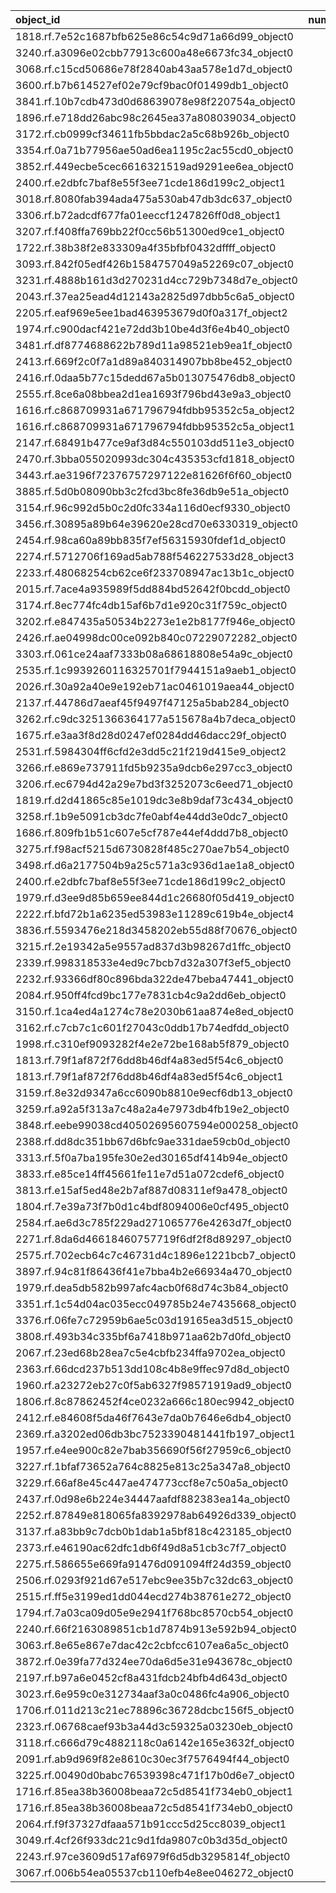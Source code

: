 | object_id                                        |   num_queries |   top1_rate |   top5_rate |   mean_rank |   median_rank |
|:-------------------------------------------------|--------------:|------------:|------------:|------------:|--------------:|
| 1818.rf.7e52c1687bfb625e86c54c9d71a66d99_object0 |             1 |           1 |           1 |      1      |           1   |
| 3240.rf.a3096e02cbb77913c600a48e6673fc34_object0 |             1 |           1 |           1 |      1      |           1   |
| 3068.rf.c15cd50686e78f2840ab43aa578e1d7d_object0 |             3 |           0 |           0 |     56      |          54   |
| 3600.rf.b7b614527ef02e79cf9bac0f01499db1_object0 |             3 |           0 |           0 |     16      |          13   |
| 3841.rf.10b7cdb473d0d68639078e98f220754a_object0 |             3 |           0 |           0 |     45.3333 |          46   |
| 1896.rf.e718dd26abc98c2645ea37a808039034_object0 |             2 |           0 |           0 |     45.5    |          45.5 |
| 3172.rf.cb0999cf34611fb5bbdac2a5c68b926b_object0 |             2 |           0 |           1 |      4.5    |           4.5 |
| 3354.rf.0a71b77956ae50ad6ea1195c2ac55cd0_object0 |             2 |           0 |           0 |    121      |         121   |
| 3852.rf.449ecbe5cec6616321519ad9291ee6ea_object0 |             2 |           0 |           0 |     77.5    |          77.5 |
| 2400.rf.e2dbfc7baf8e55f3ee71cde186d199c2_object1 |             2 |           0 |           0 |     65      |          65   |
| 3018.rf.8080fab394ada475a530ab47db3dc637_object0 |             2 |           0 |           0 |     93.5    |          93.5 |
| 3306.rf.b72adcdf677fa01eeccf1247826ff0d8_object1 |             2 |           0 |           0 |     20.5    |          20.5 |
| 3207.rf.f408ffa769bb22f0cc56b51300ed9ce1_object0 |             2 |           0 |           0 |    132      |         132   |
| 1722.rf.38b38f2e833309a4f35bfbf0432dffff_object0 |             1 |           0 |           0 |     55      |          55   |
| 3093.rf.842f05edf426b1584757049a52269c07_object0 |             1 |           0 |           0 |    111      |         111   |
| 3231.rf.4888b161d3d270231d4cc729b7348d7e_object0 |             1 |           0 |           0 |     39      |          39   |
| 2043.rf.37ea25ead4d12143a2825d97dbb5c6a5_object0 |             1 |           0 |           0 |     81      |          81   |
| 2205.rf.eaf969e5ee1bad463953679d0f0a317f_object2 |             1 |           0 |           0 |    115      |         115   |
| 1974.rf.c900dacf421e72dd3b10be4d3f6e4b40_object0 |             1 |           0 |           0 |    110      |         110   |
| 3481.rf.df8774688622b789d11a98521eb9ea1f_object0 |             1 |           0 |           0 |     49      |          49   |
| 2413.rf.669f2c0f7a1d89a840314907bb8be452_object0 |             1 |           0 |           0 |     75      |          75   |
| 2416.rf.0daa5b77c15dedd67a5b013075476db8_object0 |             1 |           0 |           0 |     35      |          35   |
| 2555.rf.8ce6a08bbea2d1ea1693f796bd43e9a3_object0 |             1 |           0 |           0 |     51      |          51   |
| 1616.rf.c868709931a671796794fdbb95352c5a_object2 |             1 |           0 |           1 |      2      |           2   |
| 1616.rf.c868709931a671796794fdbb95352c5a_object1 |             1 |           0 |           0 |     46      |          46   |
| 2147.rf.68491b477ce9af3d84c550103dd511e3_object0 |             1 |           0 |           0 |    104      |         104   |
| 2470.rf.3bba055020993dc304c435353cfd1818_object0 |             1 |           0 |           0 |    120      |         120   |
| 3443.rf.ae3196f72376757297122e81626f6f60_object0 |             1 |           0 |           0 |     38      |          38   |
| 3885.rf.5d0b08090bb3c2fcd3bc8fe36db9e51a_object0 |             1 |           0 |           0 |     90      |          90   |
| 3154.rf.96c992d5b0c2d0fc334a116d0ecf9330_object0 |             1 |           0 |           0 |    137      |         137   |
| 3456.rf.30895a89b64e39620e28cd70e6330319_object0 |             1 |           0 |           0 |     27      |          27   |
| 2454.rf.98ca60a89bb835f7ef56315930fdef1d_object0 |             1 |           0 |           1 |      3      |           3   |
| 2274.rf.5712706f169ad5ab788f546227533d28_object3 |             1 |           0 |           0 |    101      |         101   |
| 2233.rf.48068254cb62ce6f233708947ac13b1c_object0 |             1 |           0 |           0 |     32      |          32   |
| 2015.rf.7ace4a935989f5dd884bd52642f0bcdd_object0 |             1 |           0 |           0 |    119      |         119   |
| 3174.rf.8ec774fc4db15af6b7d1e920c31f759c_object0 |             1 |           0 |           0 |    123      |         123   |
| 3202.rf.e847435a50534b2273e1e2b8177f946e_object0 |             1 |           0 |           0 |     51      |          51   |
| 2426.rf.ae04998dc00ce092b840c07229072282_object0 |             1 |           0 |           0 |    116      |         116   |
| 3303.rf.061ce24aaf7333b08a68618808e54a9c_object0 |             1 |           0 |           0 |     66      |          66   |
| 2535.rf.1c9939260116325701f7944151a9aeb1_object0 |             1 |           0 |           0 |     14      |          14   |
| 2026.rf.30a92a40e9e192eb71ac0461019aea44_object0 |             1 |           0 |           0 |    113      |         113   |
| 2137.rf.44786d7aeaf45f9497f47125a5bab284_object0 |             1 |           0 |           0 |     35      |          35   |
| 3262.rf.c9dc3251366364177a515678a4b7deca_object0 |             1 |           0 |           0 |     23      |          23   |
| 1675.rf.e3aa3f8d28d0247ef0284dd46dacc29f_object0 |             1 |           0 |           0 |     36      |          36   |
| 2531.rf.5984304ff6cfd2e3dd5c21f219d415e9_object2 |             1 |           0 |           0 |     59      |          59   |
| 3266.rf.e869e737911fd5b9235a9dcb6e297cc3_object0 |             1 |           0 |           0 |    132      |         132   |
| 3206.rf.ec6794d42a29e7bd3f3252073c6eed71_object0 |             1 |           0 |           0 |     20      |          20   |
| 1819.rf.d2d41865c85e1019dc3e8b9daf73c434_object0 |             1 |           0 |           0 |     47      |          47   |
| 3258.rf.1b9e5091cb3dc7fe0abf4e44dd3e0dc7_object0 |             1 |           0 |           0 |     57      |          57   |
| 1686.rf.809fb1b51c607e5cf787e44ef4ddd7b8_object0 |             1 |           0 |           0 |     46      |          46   |
| 3275.rf.f98acf5215d6730828f485c270ae7b54_object0 |             1 |           0 |           0 |     60      |          60   |
| 3498.rf.d6a2177504b9a25c571a3c936d1ae1a8_object0 |             1 |           0 |           0 |     37      |          37   |
| 2400.rf.e2dbfc7baf8e55f3ee71cde186d199c2_object0 |             1 |           0 |           0 |    141      |         141   |
| 1979.rf.d3ee9d85b659ee844d1c26680f05d419_object0 |             1 |           0 |           1 |      3      |           3   |
| 2222.rf.bfd72b1a6235ed53983e11289c619b4e_object4 |             1 |           0 |           0 |     60      |          60   |
| 3836.rf.5593476e218d3458202eb55d88f70676_object0 |             1 |           0 |           0 |     12      |          12   |
| 3215.rf.2e19342a5e9557ad837d3b98267d1ffc_object0 |             1 |           0 |           0 |     90      |          90   |
| 2339.rf.998318533e4ed9c7bcb7d32a307f3ef5_object0 |             1 |           0 |           0 |     13      |          13   |
| 2232.rf.93366df80c896bda322de47beba47441_object0 |             1 |           0 |           0 |     63      |          63   |
| 2084.rf.950ff4fcd9bc177e7831cb4c9a2dd6eb_object0 |             1 |           0 |           0 |     76      |          76   |
| 3150.rf.1ca4ed4a1274c78e2030b61aa874e8ed_object0 |             1 |           0 |           1 |      4      |           4   |
| 3162.rf.c7cb7c1c601f27043c0ddb17b74edfdd_object0 |             1 |           0 |           0 |     53      |          53   |
| 1998.rf.c310ef9093282f4e2e72be168ab5f879_object0 |             1 |           0 |           1 |      2      |           2   |
| 1813.rf.79f1af872f76dd8b46df4a83ed5f54c6_object0 |             1 |           0 |           0 |    107      |         107   |
| 1813.rf.79f1af872f76dd8b46df4a83ed5f54c6_object1 |             1 |           0 |           0 |      7      |           7   |
| 3159.rf.8e32d9347a6cc6090b8810e9ecf6db13_object0 |             1 |           0 |           0 |     56      |          56   |
| 3259.rf.a92a5f313a7c48a2a4e7973db4fb19e2_object0 |             1 |           0 |           0 |     96      |          96   |
| 3848.rf.eebe99038cd40502695607594e000258_object0 |             1 |           0 |           0 |     92      |          92   |
| 2388.rf.dd8dc351bb67d6bfc9ae331dae59cb0d_object0 |             1 |           0 |           0 |     11      |          11   |
| 3313.rf.5f0a7ba195fe30e2ed30165df414b94e_object0 |             1 |           0 |           0 |     34      |          34   |
| 3833.rf.e85ce14ff45661fe11e7d51a072cdef6_object0 |             1 |           0 |           0 |     45      |          45   |
| 3813.rf.e15af5ed48e2b7af887d08311ef9a478_object0 |             1 |           0 |           0 |    114      |         114   |
| 1804.rf.7e39a73f7b0d1c4bdf8094006e0cf495_object0 |             1 |           0 |           0 |     11      |          11   |
| 2584.rf.ae6d3c785f229ad271065776e4263d7f_object0 |             1 |           0 |           0 |     73      |          73   |
| 2271.rf.8da6d46618460757719f6df2f8d89297_object0 |             1 |           0 |           0 |    104      |         104   |
| 2575.rf.702ecb64c7c46731d4c1896e1221bcb7_object0 |             1 |           0 |           0 |    130      |         130   |
| 3897.rf.94c81f86436f41e7bba4b2e66934a470_object0 |             1 |           0 |           0 |     16      |          16   |
| 1979.rf.dea5db582b997afc4acb0f68d74c3b84_object0 |             1 |           0 |           1 |      5      |           5   |
| 3351.rf.1c54d04ac035ecc049785b24e7435668_object0 |             1 |           0 |           0 |    136      |         136   |
| 3376.rf.06fe7c72959b6ae5c03d19165ea3d515_object0 |             1 |           0 |           0 |     78      |          78   |
| 3808.rf.493b34c335bf6a7418b971aa62b7d0fd_object0 |             1 |           0 |           0 |      7      |           7   |
| 2067.rf.23ed68b28ea7c5e4cbfb234ffa9702ea_object0 |             1 |           0 |           0 |     94      |          94   |
| 2363.rf.66dcd237b513dd108c4b8e9ffec97d8d_object0 |             1 |           0 |           0 |    126      |         126   |
| 1960.rf.a23272eb27c0f5ab6327f98571919ad9_object0 |             1 |           0 |           0 |     86      |          86   |
| 1806.rf.8c87862452f4ce0232a666c180ec9942_object0 |             1 |           0 |           0 |     82      |          82   |
| 2412.rf.e84608f5da46f7643e7da0b7646e6db4_object0 |             1 |           0 |           0 |     37      |          37   |
| 2369.rf.a3202ed06db3bc7523390481441fb197_object1 |             1 |           0 |           0 |     35      |          35   |
| 1957.rf.e4ee900c82e7bab356690f56f27959c6_object0 |             1 |           0 |           0 |     19      |          19   |
| 3227.rf.1bfaf73652a764c8825e813c25a347a8_object0 |             1 |           0 |           0 |     58      |          58   |
| 3229.rf.66af8e45c447ae474773ccf8e7c50a5a_object0 |             1 |           0 |           0 |     53      |          53   |
| 2437.rf.0d98e6b224e34447aafdf882383ea14a_object0 |             1 |           0 |           0 |     73      |          73   |
| 2252.rf.87849e818065fa8392978ab64926d339_object0 |             1 |           0 |           0 |     64      |          64   |
| 3137.rf.a83bb9c7dcb0b1dab1a5bf818c423185_object0 |             1 |           0 |           0 |     75      |          75   |
| 2373.rf.e46190ac62dfc1db6f49d8a51cb3c7f7_object0 |             1 |           0 |           0 |     27      |          27   |
| 2275.rf.586655e669fa91476d091094ff24d359_object0 |             1 |           0 |           0 |    118      |         118   |
| 2506.rf.0293f921d67e517ebc9ee35b7c32dc63_object0 |             1 |           0 |           0 |     22      |          22   |
| 2515.rf.ff5e3199ed1dd044ecd274b38761e272_object0 |             1 |           0 |           0 |    120      |         120   |
| 1794.rf.7a03ca09d05e9e2941f768bc8570cb54_object0 |             1 |           0 |           1 |      3      |           3   |
| 2240.rf.66f2163089851cb1d7874b913e592b94_object0 |             1 |           0 |           0 |     13      |          13   |
| 3063.rf.8e65e867e7dac42c2cbfcc6107ea6a5c_object0 |             1 |           0 |           0 |     94      |          94   |
| 3872.rf.0e39fa77d324ee70da6d5e31e943678c_object0 |             1 |           0 |           0 |     16      |          16   |
| 2197.rf.b97a6e0452cf8a431fdcb24bfb4d643d_object0 |             1 |           0 |           0 |     14      |          14   |
| 3023.rf.6e959c0e312734aaf3a0c0486fc4a906_object0 |             1 |           0 |           0 |     91      |          91   |
| 1706.rf.011d213c21ec78896c36728dcbc156f5_object0 |             1 |           0 |           0 |     22      |          22   |
| 2323.rf.06768caef93b3a44d3c59325a03230eb_object0 |             1 |           0 |           0 |     25      |          25   |
| 3118.rf.c666d79c4882118c0a6142e165e3632f_object0 |             1 |           0 |           0 |     57      |          57   |
| 2091.rf.ab9d969f82e8610c30ec3f7576494f44_object0 |             1 |           0 |           0 |     79      |          79   |
| 3225.rf.00490d0babc76539398c471f17b0d6e7_object0 |             1 |           0 |           0 |     64      |          64   |
| 1716.rf.85ea38b36008beaa72c5d8541f734eb0_object1 |             1 |           0 |           0 |     38      |          38   |
| 1716.rf.85ea38b36008beaa72c5d8541f734eb0_object0 |             1 |           0 |           0 |     14      |          14   |
| 2064.rf.f9f37327dfaaa571b91ccc5d25cc8039_object1 |             1 |           0 |           0 |     41      |          41   |
| 3049.rf.4cf26f933dc21c9d1fda9807c0b3d35d_object0 |             1 |           0 |           0 |    144      |         144   |
| 2243.rf.97ce3609d517af6979f6d5db3295814f_object0 |             1 |           0 |           0 |     90      |          90   |
| 3067.rf.006b54ea05537cb110efb4e8ee046272_object0 |             1 |           0 |           0 |    115      |         115   |